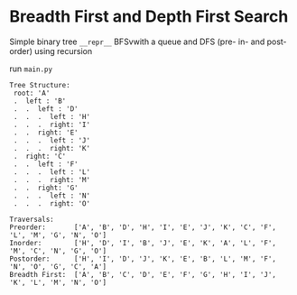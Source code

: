 # Breadth First and Depth First Search
Simple binary tree `__repr__` 
BFSvwith a queue and DFS (pre- in- and post-order) using recursion
 
run `main.py`

```
Tree Structure:
 root: 'A'
 .  left : 'B'
 .  .  left : 'D'
 .  .  .  left : 'H'
 .  .  .  right: 'I'
 .  .  right: 'E'
 .  .  .  left : 'J'
 .  .  .  right: 'K'
 .  right: 'C'
 .  .  left : 'F'
 .  .  .  left : 'L'
 .  .  .  right: 'M'
 .  .  right: 'G'
 .  .  .  left : 'N'
 .  .  .  right: 'O'

Traversals:
Preorder:       ['A', 'B', 'D', 'H', 'I', 'E', 'J', 'K', 'C', 'F', 'L', 'M', 'G', 'N', 'O']
Inorder:        ['H', 'D', 'I', 'B', 'J', 'E', 'K', 'A', 'L', 'F', 'M', 'C', 'N', 'G', 'O']
Postorder:      ['H', 'I', 'D', 'J', 'K', 'E', 'B', 'L', 'M', 'F', 'N', 'O', 'G', 'C', 'A']
Breadth First:  ['A', 'B', 'C', 'D', 'E', 'F', 'G', 'H', 'I', 'J', 'K', 'L', 'M', 'N', 'O']
```